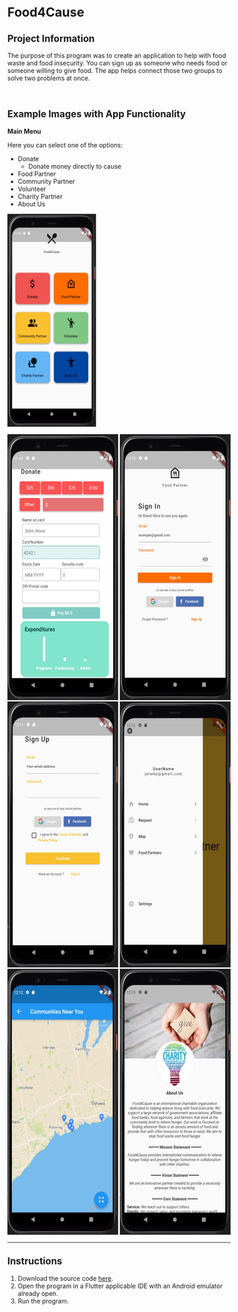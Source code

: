 # Food4Cause

## Project Information

The purpose of this program was to create an application to help with food waste and food insecurity. You can sign up as someone who needs food or someone willing to give food. The app helps connect those two groups to solve two problems at once.

<br>

## Example Images with App Functionality

**Main Menu**

Here you can select one of the options:

 * Donate
   - Donate money directly to cause
 * Food Partner
 * Community Partner
 * Volunteer
 * Charity Partner
 * About Us

<img src="https://github.com/Jeremy-Mohammed/Food4Cause/blob/main/final_project/food4cause/lib/images/Picture1.jpg" width = "200" height = "480" /> <br>

<img src="https://github.com/Jeremy-Mohammed/Food4Cause/blob/main/final_project/food4cause/lib/images/Picture2.jpg" width = "250" height = "600" />
<img src="https://github.com/Jeremy-Mohammed/Food4Cause/blob/main/final_project/food4cause/lib/images/Picture3.jpg" width = "250" height = "600" />
<img src="https://github.com/Jeremy-Mohammed/Food4Cause/blob/main/final_project/food4cause/lib/images/Picture4.jpg" width = "250" height = "600" />
<img src="https://github.com/Jeremy-Mohammed/Food4Cause/blob/main/final_project/food4cause/lib/images/Picture5.jpg" width = "250" height = "600" />
<img src="https://github.com/Jeremy-Mohammed/Food4Cause/blob/main/final_project/food4cause/lib/images/Picture6.jpg" width = "250" height = "600" />
<img src="https://github.com/Jeremy-Mohammed/Food4Cause/blob/main/final_project/food4cause/lib/images/Picture7.jpg" width = "250" height = "600" />





----

## Instructions

1. Download the source code [here](https://github.com/Jeremy-Mohammed/Food4Cause).
2. Open the program in a Flutter applicable IDE with an Android emulator already open.
3. Run the program. 
